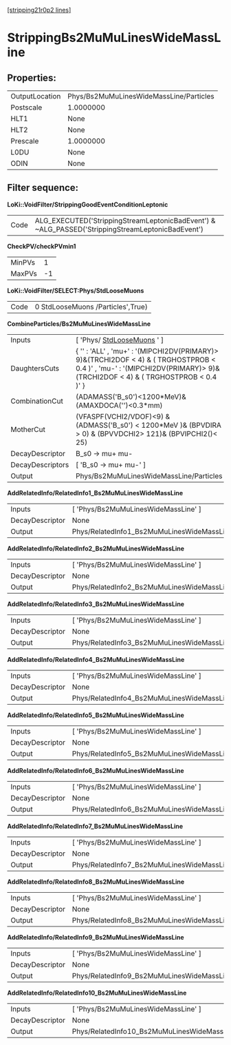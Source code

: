 [[stripping21r0p2 lines]](./stripping21r0p2-leptonic)

# StrippingBs2MuMuLinesWideMassLine

## Properties:

|                |                                         |
|----------------|-----------------------------------------|
| OutputLocation | Phys/Bs2MuMuLinesWideMassLine/Particles |
| Postscale      | 1.0000000                               |
| HLT1           | None                                    |
| HLT2           | None                                    |
| Prescale       | 1.0000000                               |
| L0DU           | None                                    |
| ODIN           | None                                    |

## Filter sequence:

**LoKi::VoidFilter/StrippingGoodEventConditionLeptonic**

|      |                                                                                                   |
|------|---------------------------------------------------------------------------------------------------|
| Code | ALG_EXECUTED('StrippingStreamLeptonicBadEvent') & \~ALG_PASSED('StrippingStreamLeptonicBadEvent') |

**CheckPV/checkPVmin1**

|        |     |
|--------|-----|
| MinPVs | 1   |
| MaxPVs | -1  |

**LoKi::VoidFilter/SELECT:Phys/StdLooseMuons**

|      |                                   |
|------|-----------------------------------|
| Code | 0 StdLooseMuons /Particles',True) |

**CombineParticles/Bs2MuMuLinesWideMassLine**

|                  |                                                                                                                                                                              |
|------------------|------------------------------------------------------------------------------------------------------------------------------------------------------------------------------|
| Inputs           | [ 'Phys/ [StdLooseMuons](./stripping21r0p2-stdloosemuons) ' ]                                                                                                              |
| DaughtersCuts    | { '' : 'ALL' , 'mu+' : '(MIPCHI2DV(PRIMARY)\> 9)&(TRCHI2DOF \< 4) & ( TRGHOSTPROB \< 0.4 )' , 'mu-' : '(MIPCHI2DV(PRIMARY)\> 9)&(TRCHI2DOF \< 4) & ( TRGHOSTPROB \< 0.4 )' } |
| CombinationCut   | (ADAMASS('B_s0')\<1200\*MeV)& (AMAXDOCA('')\<0.3\*mm)                                                                                                                        |
| MotherCut        | (VFASPF(VCHI2/VDOF)\<9) & (ADMASS('B_s0') \< 1200\*MeV )& (BPVDIRA \> 0) & (BPVVDCHI2\> 121)& (BPVIPCHI2()\< 25)                                                             |
| DecayDescriptor  | B_s0 -\> mu+ mu-                                                                                                                                                             |
| DecayDescriptors | [ 'B_s0 -\> mu+ mu-' ]                                                                                                                                                     |
| Output           | Phys/Bs2MuMuLinesWideMassLine/Particles                                                                                                                                      |

**AddRelatedInfo/RelatedInfo1_Bs2MuMuLinesWideMassLine**

|                 |                                                      |
|-----------------|------------------------------------------------------|
| Inputs          | [ 'Phys/Bs2MuMuLinesWideMassLine' ]                |
| DecayDescriptor | None                                                 |
| Output          | Phys/RelatedInfo1_Bs2MuMuLinesWideMassLine/Particles |

**AddRelatedInfo/RelatedInfo2_Bs2MuMuLinesWideMassLine**

|                 |                                                      |
|-----------------|------------------------------------------------------|
| Inputs          | [ 'Phys/Bs2MuMuLinesWideMassLine' ]                |
| DecayDescriptor | None                                                 |
| Output          | Phys/RelatedInfo2_Bs2MuMuLinesWideMassLine/Particles |

**AddRelatedInfo/RelatedInfo3_Bs2MuMuLinesWideMassLine**

|                 |                                                      |
|-----------------|------------------------------------------------------|
| Inputs          | [ 'Phys/Bs2MuMuLinesWideMassLine' ]                |
| DecayDescriptor | None                                                 |
| Output          | Phys/RelatedInfo3_Bs2MuMuLinesWideMassLine/Particles |

**AddRelatedInfo/RelatedInfo4_Bs2MuMuLinesWideMassLine**

|                 |                                                      |
|-----------------|------------------------------------------------------|
| Inputs          | [ 'Phys/Bs2MuMuLinesWideMassLine' ]                |
| DecayDescriptor | None                                                 |
| Output          | Phys/RelatedInfo4_Bs2MuMuLinesWideMassLine/Particles |

**AddRelatedInfo/RelatedInfo5_Bs2MuMuLinesWideMassLine**

|                 |                                                      |
|-----------------|------------------------------------------------------|
| Inputs          | [ 'Phys/Bs2MuMuLinesWideMassLine' ]                |
| DecayDescriptor | None                                                 |
| Output          | Phys/RelatedInfo5_Bs2MuMuLinesWideMassLine/Particles |

**AddRelatedInfo/RelatedInfo6_Bs2MuMuLinesWideMassLine**

|                 |                                                      |
|-----------------|------------------------------------------------------|
| Inputs          | [ 'Phys/Bs2MuMuLinesWideMassLine' ]                |
| DecayDescriptor | None                                                 |
| Output          | Phys/RelatedInfo6_Bs2MuMuLinesWideMassLine/Particles |

**AddRelatedInfo/RelatedInfo7_Bs2MuMuLinesWideMassLine**

|                 |                                                      |
|-----------------|------------------------------------------------------|
| Inputs          | [ 'Phys/Bs2MuMuLinesWideMassLine' ]                |
| DecayDescriptor | None                                                 |
| Output          | Phys/RelatedInfo7_Bs2MuMuLinesWideMassLine/Particles |

**AddRelatedInfo/RelatedInfo8_Bs2MuMuLinesWideMassLine**

|                 |                                                      |
|-----------------|------------------------------------------------------|
| Inputs          | [ 'Phys/Bs2MuMuLinesWideMassLine' ]                |
| DecayDescriptor | None                                                 |
| Output          | Phys/RelatedInfo8_Bs2MuMuLinesWideMassLine/Particles |

**AddRelatedInfo/RelatedInfo9_Bs2MuMuLinesWideMassLine**

|                 |                                                      |
|-----------------|------------------------------------------------------|
| Inputs          | [ 'Phys/Bs2MuMuLinesWideMassLine' ]                |
| DecayDescriptor | None                                                 |
| Output          | Phys/RelatedInfo9_Bs2MuMuLinesWideMassLine/Particles |

**AddRelatedInfo/RelatedInfo10_Bs2MuMuLinesWideMassLine**

|                 |                                                       |
|-----------------|-------------------------------------------------------|
| Inputs          | [ 'Phys/Bs2MuMuLinesWideMassLine' ]                 |
| DecayDescriptor | None                                                  |
| Output          | Phys/RelatedInfo10_Bs2MuMuLinesWideMassLine/Particles |
